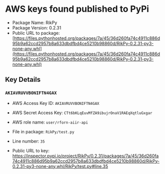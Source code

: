 # AWS keys found published to PyPi

* Package Name: RikPy
* Package Version: 0.2.31
* Public URL to package: [https://files.pythonhosted.org/packages/7a/45/36d260fa74c4911c886d95b9a62ccd2957b8a633dbdfbd4ce5210b98860d/RikPy-0.2.31-py3-none-any.whl](https://files.pythonhosted.org/packages/7a/45/36d260fa74c4911c886d95b9a62ccd2957b8a633dbdfbd4ce5210b98860d/RikPy-0.2.31-py3-none-any.whl)

## Key Details

### `AKIAVRUVVBONIFTN4GAX`

* AWS Access Key ID: `AKIAVRUVVBONIFTN4GAX`
* AWS Secret Access Key: `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` 
* AWS role name: `user/rforn-aiir-api`
* File in package: `RikPy/test.py`
* Line number: `35`

* Public URL to key: https://inspector.pypi.io/project/RikPy/0.2.31/packages/7a/45/36d260fa74c4911c886d95b9a62ccd2957b8a633dbdfbd4ce5210b98860d/RikPy-0.2.31-py3-none-any.whl/RikPy/test.py#line.35


